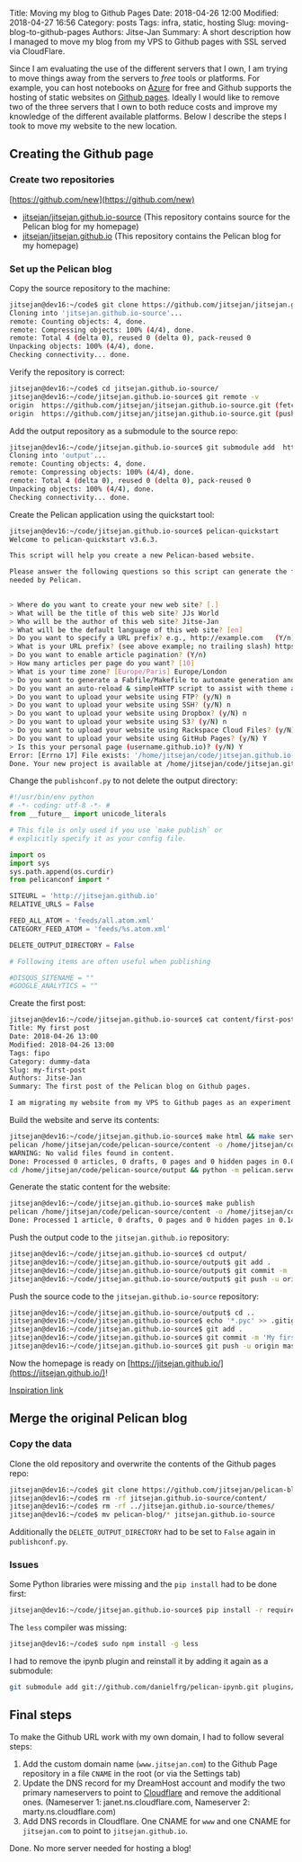 Title: Moving my blog to Github Pages
Date: 2018-04-26 12:00
Modified: 2018-04-27 16:56
Category: posts
Tags: infra, static, hosting
Slug: moving-blog-to-github-pages
Authors: Jitse-Jan
Summary: A short description how I managed to move my blog from my VPS to Github pages with SSL served via CloudFlare.

Since I am evaluating the use of the different servers that I own, I am trying to move things away from the servers to _free_ tools or platforms. For example, you can host notebooks on [Azure](http://notebooks.azure.com) for free and Github supports the hosting of static websites on [Github pages](https://pages.github.com/). Ideally I would like to remove two of the three servers that I own to both reduce costs and improve my knowledge of the different available platforms. Below I describe the steps I took to move my website to the new location. 

## Creating the Github page

### Create two repositories
[https://github.com/new](https://github.com/new)

* [jitsejan/jitsejan.github.io-source](https://github.com/jitsejan/jitsejan.github.io-source) (This repository contains source for the Pelican blog for my homepage)
* [jitsejan/jitsejan.github.io](https://github.com/jitsejan/jitsejan.github.io) (This repository contains the Pelican blog for my homepage)

### Set up the Pelican blog
Copy the source repository to the machine:

```bash
jitsejan@dev16:~/code$ git clone https://github.com/jitsejan/jitsejan.github.io-source.git
Cloning into 'jitsejan.github.io-source'...
remote: Counting objects: 4, done.
remote: Compressing objects: 100% (4/4), done.
remote: Total 4 (delta 0), reused 0 (delta 0), pack-reused 0
Unpacking objects: 100% (4/4), done.
Checking connectivity... done.
```

Verify the repository is correct:

```bash
jitsejan@dev16:~/code$ cd jitsejan.github.io-source/
jitsejan@dev16:~/code/jitsejan.github.io-source$ git remote -v
origin  https://github.com/jitsejan/jitsejan.github.io-source.git (fetch)
origin  https://github.com/jitsejan/jitsejan.github.io-source.git (push)
```

Add the output repository as a submodule to the source repo:

```bash
jitsejan@dev16:~/code/jitsejan.github.io-source$ git submodule add  https://github.com/jitsejan/jitsejan.github.io.git output
Cloning into 'output'...
remote: Counting objects: 4, done.
remote: Compressing objects: 100% (4/4), done.
remote: Total 4 (delta 0), reused 0 (delta 0), pack-reused 0
Unpacking objects: 100% (4/4), done.
Checking connectivity... done.
```

Create the Pelican application using the quickstart tool:

```bash
jitsejan@dev16:~/code/jitsejan.github.io-source$ pelican-quickstart 
Welcome to pelican-quickstart v3.6.3.

This script will help you create a new Pelican-based website.

Please answer the following questions so this script can generate the files
needed by Pelican.

    
> Where do you want to create your new web site? [.] 
> What will be the title of this web site? JJs World
> Who will be the author of this web site? Jitse-Jan
> What will be the default language of this web site? [en] 
> Do you want to specify a URL prefix? e.g., http://example.com   (Y/n) 
> What is your URL prefix? (see above example; no trailing slash) https://jitsejan.github.io
> Do you want to enable article pagination? (Y/n) 
> How many articles per page do you want? [10] 
> What is your time zone? [Europe/Paris] Europe/London
> Do you want to generate a Fabfile/Makefile to automate generation and publishing? (Y/n) 
> Do you want an auto-reload & simpleHTTP script to assist with theme and site development? (Y/n) 
> Do you want to upload your website using FTP? (y/N) n
> Do you want to upload your website using SSH? (y/N) n
> Do you want to upload your website using Dropbox? (y/N) n
> Do you want to upload your website using S3? (y/N) n
> Do you want to upload your website using Rackspace Cloud Files? (y/N) n
> Do you want to upload your website using GitHub Pages? (y/N) Y
> Is this your personal page (username.github.io)? (y/N) Y
Error: [Errno 17] File exists: '/home/jitsejan/code/jitsejan.github.io-source/output'
Done. Your new project is available at /home/jitsejan/code/jitsejan.github.io-source
```

Change the `publishconf.py` to not delete the output directory:

```python
#!/usr/bin/env python
# -*- coding: utf-8 -*- #
from __future__ import unicode_literals

# This file is only used if you use `make publish` or
# explicitly specify it as your config file.

import os
import sys
sys.path.append(os.curdir)
from pelicanconf import *

SITEURL = 'http://jitsejan.github.io'
RELATIVE_URLS = False

FEED_ALL_ATOM = 'feeds/all.atom.xml'
CATEGORY_FEED_ATOM = 'feeds/%s.atom.xml'

DELETE_OUTPUT_DIRECTORY = False

# Following items are often useful when publishing

#DISQUS_SITENAME = ""
#GOOGLE_ANALYTICS = ""
```

Create the first post:

```bash
jitsejan@dev16:~/code/jitsejan.github.io-source$ cat content/first-post.md 
Title: My first post
Date: 2018-04-26 13:00
Modified: 2018-04-26 13:00
Tags: fipo
Category: dummy-data
Slug: my-first-post
Authors: Jitse-Jan
Summary: The first post of the Pelican blog on Github pages.

I am migrating my website from my VPS to Github pages as an experiment.
```

Build the website and serve its contents:

```bash
jitsejan@dev16:~/code/jitsejan.github.io-source$ make html && make serve
pelican /home/jitsejan/code/pelican-source/content -o /home/jitsejan/code/pelican-source/output -s /home/jitsejan/code/pelican-source/pelicanconf.py 
WARNING: No valid files found in content.
Done: Processed 0 articles, 0 drafts, 0 pages and 0 hidden pages in 0.07 seconds.
cd /home/jitsejan/code/pelican-source/output && python -m pelican.server
```

Generate the static content for the website:

```bash
jitsejan@dev16:~/code/jitsejan.github.io-source$ make publish
pelican /home/jitsejan/code/pelican-source/content -o /home/jitsejan/code/pelican-source/output -s /home/jitsejan/code/pelican-source/publishconf.py 
Done: Processed 1 article, 0 drafts, 0 pages and 0 hidden pages in 0.14 seconds.
```

Push the output code to the `jitsejan.github.io` repository:

```bash
jitsejan@dev16:~/code/jitsejan.github.io-source$ cd output/
jitsejan@dev16:~/code/jitsejan.github.io-source/output$ git add .
jitsejan@dev16:~/code/jitsejan.github.io-source/output$ git commit -m 'My first post'
jitsejan@dev16:~/code/jitsejan.github.io-source/output$ git push -u origin master
```

Push the source code to the `jitsejan.github.io-source` repository:

```bash
jitsejan@dev16:~/code/jitsejan.github.io-source/output$ cd ..
jitsejan@dev16:~/code/jitsejan.github.io-source$ echo '*.pyc' >> .gitignore
jitsejan@dev16:~/code/jitsejan.github.io-source$ git add .
jitsejan@dev16:~/code/jitsejan.github.io-source$ git commit -m 'My first commit'
jitsejan@dev16:~/code/jitsejan.github.io-source$ git push -u origin master
```

Now the homepage is ready on [https://jitsejan.github.io/](https://jitsejan.github.io/)!

[Inspiration link](https://fedoramagazine.org/make-github-pages-blog-with-pelican/)

## Merge the original Pelican blog

### Copy the data

Clone the old repository and overwrite the contents of the Github pages repo:

```bash
jitsejan@dev16:~/code$ git clone https://github.com/jitsejan/pelican-blog
jitsejan@dev16:~/code$ rm -rf jitsejan.github.io-source/content/
jitsejan@dev16:~/code$ rm -rf ../jitsejan.github.io-source/themes/
jitsejan@dev16:~/code$ mv pelican-blog/* jitsejan.github.io-source
```

Additionally the `DELETE_OUTPUT_DIRECTORY` had to be set to `False` again in `publishconf.py`.

### Issues
Some Python libraries were missing and the `pip install` had to be done first:

```bash
jitsejan@dev16:~/code/jitsejan.github.io-source$ pip install -r requirements.txt 
```

The `less` compiler was missing:

```bash
jitsejan@dev16:~/code$ sudo npm install -g less
```

I had to remove the ipynb plugin and reinstall it by adding it again as a submodule:

```bash
git submodule add git://github.com/danielfrg/pelican-ipynb.git plugins/ipynb
```

## Final steps
To make the Github URL work with my own domain, I had to follow several steps:

1. Add the custom domain name (`www.jitsejan.com`) to the Github Page repository in a file `CNAME` in the root (or via the Settings tab)
2. Update the DNS record for my DreamHost account and modify the two primary nameservers to point to [Cloudflare](https://www.cloudflare.com) and remove the additional ones. (Nameserver 1: janet.ns.cloudflare.com, Nameserver 2: marty.ns.cloudflare.com)
3. Add DNS records in Cloudflare. One CNAME for `www` and one CNAME for `jitsejan.com` to point to `jitsejan.github.io`.

Done. No more server needed for hosting a blog!
